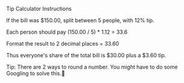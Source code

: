 Tip Calculator
Instructions

If the bill was $150.00, split between 5 people, with 12% tip.

Each person should pay (150.00 / 5) * 1.12 = 33.6

Format the result to 2 decimal places = 33.60

Thus everyone's share of the total bill is $30.00 plus a $3.60 tip.

Tip: There are 2 ways to round a number. You might have to do some Googling to solve this.💪